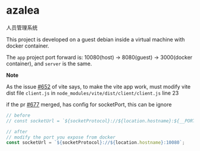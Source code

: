 # azalea
人员管理系统


This project is developed on a guest debian inside a virtual machine with docker container.

The `app` project port forward is: 10080(host)  -> 8080(guest) -> 3000(docker container), and `server` is the same.


**Note**

As the issue [#652](https://github.com/vitejs/vite/issues/652) of vite says, to make the vite app work, 
must modify vite dist file `client.js` in `node_modules/vite/dist/client/client.js` line 23

if the pr [#677](https://github.com/vitejs/vite/pull/677) merged, has config for socketPort, this can be ignore


```js
// before
// const socketUrl = `${socketProtocol}://${location.hostname}:${__PORT__}`;

// after
// modify the port you expose from docker
const socketUrl = `${socketProtocol}://${location.hostname}:10080`;
```
